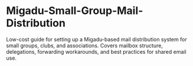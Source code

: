# Migadu-Small-Group-Mail-Distribution
Low-cost guide for setting up a Migadu-based mail distribution system for small groups, clubs, and associations. Covers mailbox structure, delegations, forwarding workarounds, and best practices for shared email use.

